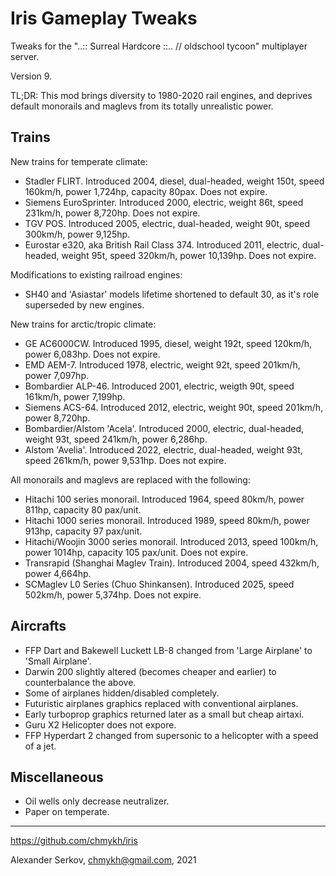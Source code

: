 Iris Gameplay Tweaks
====================

Tweaks for the "..:: Surreal Hardcore ::.. // oldschool tycoon" multiplayer server.

Version 9.

TL;DR: This mod brings diversity to 1980-2020 rail engines, and deprives default monorails and maglevs from its totally unrealistic power.

Trains
------

New trains for temperate climate:
- Stadler FLIRT. Introduced 2004, diesel, dual-headed, weight 150t, speed 160km/h, power 1,724hp, capacity 80pax. Does not expire.
- Siemens EuroSprinter. Introduced 2000, electric, weight 86t, speed 231km/h, power 8,720hp. Does not expire.
- TGV POS. Introduced 2005, electric, dual-headed, weight 90t, speed 300km/h, power 9,125hp.
- Eurostar e320, aka British Rail Class 374. Introduced 2011, electric, dual-headed, weight 95t, speed 320km/h, power 10,139hp. Does not expire.

Modifications to existing railroad engines:
- SH40 and 'Asiastar' models lifetime shortened to default 30, as it's role superseded by new engines.

New trains for arctic/tropic climate:
- GE AC6000CW. Introduced 1995, diesel, weight 192t, speed 120km/h, power 6,083hp. Does not expire.
- EMD AEM-7. Introduced 1978, electric, weight 92t, speed 201km/h, power 7,097hp.
- Bombardier ALP-46. Introduced 2001, electric, weigth 90t, speed 161km/h, power 7,199hp.
- Siemens ACS-64. Introduced 2012, electric, weight 90t, speed 201km/h, power 8,720hp.
- Bombardier/Alstom 'Acela'. Introduced 2000, electric, dual-headed, weight 93t, speed 241km/h, power 6,286hp.
- Alstom 'Avelia'. Introduced 2022, electric, dual-headed, weight 93t, speed 261km/h, power 9,531hp. Does not expire.

All monorails and maglevs are replaced with the following:
- Hitachi 100 series monorail. Introduced 1964, speed 80km/h, power 811hp, capacity 80 pax/unit.
- Hitachi 1000 series monorail. Introduced 1989, speed 80km/h, power 913hp, capacity 97 pax/unit.
- Hitachi/Woojin 3000 series monorail. Introduced 2013, speed 100km/h, power 1014hp, capacity 105 pax/unit. Does not expire.
- Transrapid (Shanghai Maglev Train). Introduced 2004, speed 432km/h, power 4,664hp.
- SCMaglev L0 Series (Chuo Shinkansen). Introduced 2025, speed 502km/h, power 5,374hp. Does not expire.

Aircrafts
---------

- FFP Dart and Bakewell Luckett LB-8 changed from 'Large Airplane' to 'Small Airplane'.
- Darwin 200 slightly altered (becomes cheaper and earlier) to counterbalance the above.
- Some of airplanes hidden/disabled completely.
- Futuristic airplanes graphics replaced with conventional airplanes.
- Early turboprop graphics returned later as a small but cheap airtaxi.
- Guru X2 Helicopter does not expore.
- FFP Hyperdart 2 changed from supersonic to a helicopter with a speed of a jet.

Miscellaneous
-------------

- Oil wells only decrease neutralizer.
- Paper on temperate.

---

https://github.com/chmykh/iris

Alexander Serkov, chmykh@gmail.com, 2021
